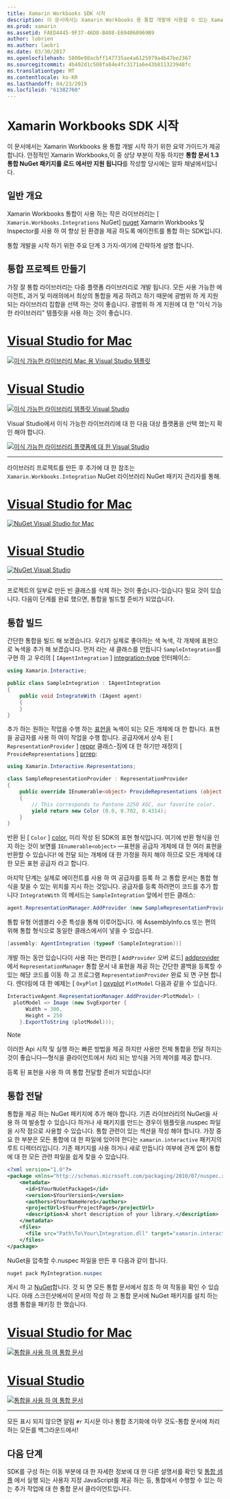 ```yaml
---
title: Xamarin Workbooks SDK 시작
description: 이 문서에서는 Xamarin Workbooks 용 통합 개발에 사용할 수 있는 Xamarin SDK 통합 문서를 사용 하 여 시작 하는 방법을 설명 합니다.
ms.prod: xamarin
ms.assetid: FAED4445-9F37-46D8-B408-E694060969B9
author: lobrien
ms.author: laobri
ms.date: 03/30/2017
ms.openlocfilehash: 5800e98acbff147735ae4a6125979a4b47be2367
ms.sourcegitcommit: 4b402d1c508fa84e4fc3171a6e43b811323948fc
ms.translationtype: MT
ms.contentlocale: ko-KR
ms.lasthandoff: 04/23/2019
ms.locfileid: "61382760"
---
```

# <a name="getting-started-with-the-xamarin-workbooks-sdk"></a>Xamarin Workbooks SDK 시작

이 문서에서는 Xamarin Workbooks 용 통합 개발 시작 하기 위한 요약 가이드가 제공 합니다. 안정적인 Xamarin Workbooks,이 중 상당 부분이 작동 하지만 **통합 문서 1.3 통합 NuGet 패키지를 로드 에서만 지원 됩니다**를 작성할 당시에는 알파 채널에서입니다.

## <a name="general-overview"></a>일반 개요

Xamarin Workbooks 통합이 사용 하는 작은 라이브러리는 [ `Xamarin.Workbooks.Integrations` NuGet] [ nuget] Xamarin Workbooks 및 Inspector를 사용 하 여 향상 된 환경을 제공 하도록 에이전트를 통합 하는 SDK입니다.

통합 개발을 시작 하기 위한 주요 단계 3 가지-여기에 간략하게 설명 합니다.

## <a name="creating-the-integration-project"></a>통합 프로젝트 만들기

가장 잘 통합 라이브러리는 다중 플랫폼 라이브러리로 개발 됩니다. 모든 사용 가능한 에이전트, 과거 및 미래의에서 최상의 통합을 제공 하려고 하기 때문에 광범위 하 게 지원 되는 라이브러리 집합을 선택 하는 것이 좋습니다. 광범위 하 게 지원에 대 한 "이식 가능한 라이브러리" 템플릿을 사용 하는 것이 좋습니다.

# <a name="visual-studio-for-mactabmacos"></a>[Visual Studio for Mac](#tab/macos)

[![이식 가능한 라이브러리 Mac 용 Visual Studio 템플릿](images/xamarin-studio-pcl.png)](images/xamarin-studio-pcl.png#lightbox)

# <a name="visual-studiotabwindows"></a>[Visual Studio](#tab/windows)

[![이식 가능한 라이브러리 템플릿 Visual Studio](images/visual-studio-pcl.png)](images/visual-studio-pcl.png#lightbox)

Visual Studio에서 이식 가능한 라이브러리에 대 한 다음 대상 플랫폼을 선택 했는지 확인 해야 합니다.

[![이식 가능한 라이브러리 플랫폼에 대 한 Visual Studio](images/visual-studio-pcl-platforms.png)](images/visual-studio-pcl-platforms.png#lightbox)

-----

라이브러리 프로젝트를 만든 후 추가에 대 한 참조는 `Xamarin.Workbooks.Integration` NuGet 라이브러리 NuGet 패키지 관리자를 통해.

# <a name="visual-studio-for-mactabmacos"></a>[Visual Studio for Mac](#tab/macos)

[![NuGet Visual Studio for Mac](images/xamarin-studio-nuget.png)](images/xamarin-studio-nuget.png#lightbox)

# <a name="visual-studiotabwindows"></a>[Visual Studio](#tab/windows)

[![NuGet Visual Studio](images/visual-studio-nuget.png)](images/visual-studio-nuget.png#lightbox)

-----

프로젝트의 일부로 만든 빈 클래스를 삭제 하는 것이 좋습니다-있습니다 필요 것이 있습니다. 다음이 단계를 완료 했으면, 통합을 빌드할 준비가 되었습니다.

## <a name="building-an-integration"></a>통합 빌드

간단한 통합을 빌드 해 보겠습니다. 우리가 실제로 좋아하는 색 녹색, 각 개체에 표현으로 녹색을 추가 해 보겠습니다. 먼저 라는 새 클래스를 만듭니다 `SampleIntegration`를 구현 하 고 우리의 [ `IAgentIntegration` ] [ integration-type] 인터페이스:

```csharp
using Xamarin.Interactive;

public class SampleIntegration : IAgentIntegration
{
    public void IntegrateWith (IAgent agent)
    {
    }
}
```

추가 하는 원하는 작업을 수행 하는 [표현을](~/tools/workbooks/sdk/representations.md) 녹색이 되는 모든 개체에 대 한 합니다. 표현을 공급자를 사용 하 여이 작업을 수행 합니다. 공급자에서 상속 된 [ `RepresentationProvider` ] [ reppr] 클래스-짐에 대 한 하기만 재정의 [ `ProvideRepresentations` ] [ prrep]:

```csharp
using Xamarin.Interactive.Representations;

class SampleRepresentationProvider : RepresentationProvider
{
    public override IEnumerable<object> ProvideRepresentations (object obj)
    {
        // This corresponds to Pantone 2250 XGC, our favorite color.
        yield return new Color (0.0, 0.702, 0.4314);
    }
}
```

반환 된 [ `Color` ] [ color], 미리 작성 된 SDK의 표현 형식입니다.
여기에 반환 형식을 인지 하는 것이 보면를 `IEnumerable<object>` &mdash;표현을 공급자 개체에 대 한 여러 표현을 반환할 수 있습니다! 에 전달 되는 개체에 대 한 가정을 하지 해야 하므로 모든 개체에 대 한 모든 표현 공급자 라고 합니다.

마지막 단계는 실제로 에이전트를 사용 하 여 공급자를 등록 하 고 통합 문서는 통합 형식을 찾을 수 있는 위치를 지시 하는 것입니다. 공급자를 등록 하려면이 코드를 추가 합니다 `IntegrateWith` 의 메서드는 `SampleIntegration` 앞에서 만든 클래스:

```csharp
agent.RepresentationManager.AddProvider (new SampleRepresentationProvider ());
```

통합 유형 어셈블리 수준 특성을 통해 이루어집니다. 에 AssemblyInfo.cs 또는 편의 위해 통합 형식으로 동일한 클래스에서이 넣을 수 있습니다.

```csharp
[assembly: AgentIntegration (typeof (SampleIntegration))]
````

개발 하는 동안 있습니다이 사용 하는 편리한 [ `AddProvider` 오버 로드] [ addprovider] 에서 `RepresentationManager` 통합 문서 내 표현을 제공 하는 간단한 콜백을 등록할 수 있는 해당 코드를 이동 하 고 프로그램 `RepresentationProvider` 완료 되 면 구현 합니다. 렌더링에 대 한 예제는 [ `OxyPlot` ] [ oxyplot] `PlotModel` 다음과 같을 수 있습니다.

```csharp
InteractiveAgent.RepresentationManager.AddProvider<PlotModel> (
  plotModel => Image (new SvgExporter {
      Width = 300,
      Height = 250
    }.ExportToString (plotModel)));
```

> [!NOTE]
> 이러한 Api 시작 및 실행 하는 빠른 방법을 제공 하지만 사용만 전체 통합을 전달 하지는 것이 좋습니다&mdash;형식을 클라이언트에서 처리 되는 방식을 거의 제어를 제공 합니다.

등록 된 표현을 사용 하 여 통합 전달할 준비가 되었습니다!

## <a name="shipping-your-integration"></a>통합 전달

통합을 제공 하는 NuGet 패키지에 추가 해야 합니다.
기존 라이브러리의 NuGet을 사용 하 여 발송할 수 있습니다 하거나 새 패키지를 만드는 경우이 템플릿을.nuspec 파일을 시작 점으로 사용할 수 있습니다.
통합 관련이 있는 섹션을 작성 해야 합니다. 가장 중요 한 부분은 모든 통합에 대 한 파일에 있어야 한다는 `xamarin.interactive` 패키지의 루트 디렉터리입니다. 기존 패키지를 사용 하거나 새로 만듭니다 여부에 관계 없이 통합에 대 한 모든 관련 파일을 쉽게 찾을 수 있습니다.

```xml
<?xml version="1.0"?>
<package xmlns="http://schemas.microsoft.com/packaging/2010/07/nuspec.xsd">
    <metadata>
      <id>$YourNuGetPackage$</id>
      <version>$YourVersion$</version>
      <authors>$YourNameHere$</authors>
      <projectUrl>$YourProjectPage$</projectUrl>
      <description>A short description of your library.</description>
    </metadata>
    <files>
      <file src="Path\To\Your\Integration.dll" target="xamarin.interactive" />
    </files>
</package>
```

NuGet을 압축할 수.nuspec 파일을 만든 후 다음과 같이 합니다.

```csharp
nuget pack MyIntegration.nuspec
```

게시 하 고 [NuGet][nugetorg]합니다. 것 되 면 모든 통합 문서에서 참조 하 여 작동을 확인 수 있습니다. 아래 스크린샷에서이 문서의 작성 하 고 통합 문서에 NuGet 패키지를 설치 하는 샘플 통합을 패키징 한 했습니다.

# <a name="visual-studio-for-mactabmacos"></a>[Visual Studio for Mac](#tab/macos)

[![통합을 사용 하 여 통합 문서](images/mac-workbooks-integrated.png)](images/mac-workbooks-integrated.png#lightbox)

# <a name="visual-studiotabwindows"></a>[Visual Studio](#tab/windows)

[![통합을 사용 하 여 통합 문서](images/windows-workbooks-integrated.png)](images/windows-workbooks-integrated.png#lightbox)

-----

모든 표시 되지 않으면 알림 `#r` 지시문 이나 통합 초기화에 아무 것도-통합 문서에 처리 하는 모든를 백그라운드에서!

## <a name="next-steps"></a>다음 단계

SDK를 구성 하는 이동 부분에 대 한 자세한 정보에 대 한 다른 설명서를 확인 및 [통합 샘플](~/tools/workbooks/samples/index.md) 에서 실행 되는 사용자 지정 JavaScript를 제공 하는 등, 통합에서 수행할 수 있는 하는 추가 작업에 대 한 통합 문서 클라이언트입니다.

[integration-type]: https://developer.xamarin.com/api/type/Xamarin.Interactive.IAgentIntegration/
[repman-api]: https://developer.xamarin.com/api/type/Xamarin.Interactive.Representations.IRepresentationManager/
[color]: https://developer.xamarin.com/api/type/Xamarin.Interactive.Representations.Color/
[xir]: https://developer.xamarin.com/api/namespace/Xamarin.Interactive.Representations/
[reppr]: https://developer.xamarin.com/api/type/Xamarin.Interactive.Representations.RepresentationProvider/
[prrep]: https://developer.xamarin.com/api/member/Xamarin.Interactive.Representations.RepresentationProvider.ProvideRepresentations/p/System.Object/
[nugetorg]: https://nuget.org
[nuget]: https://nuget.org/packages/Xamarin.Workbooks.Integration
[addprovider]: https://developer.xamarin.com/api/member/Xamarin.Interactive.Representations.IRepresentationManager.AddProvider/
[oxyplot]: http://www.oxyplot.org/
